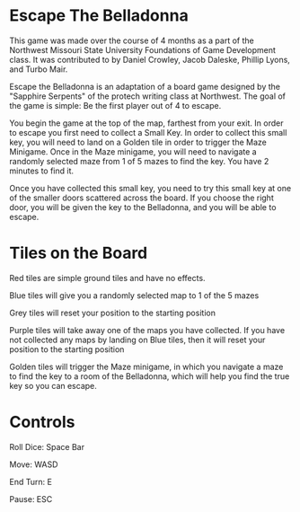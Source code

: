 # Escape The Belladonna

This game was made over the course of 4 months as a part of the Northwest Missouri State University Foundations of Game Development class. It was contributed to by Daniel Crowley, Jacob Daleske, Phillip Lyons, and Turbo Mair.

Escape the Belladonna is an adaptation of a board game designed by the "Sapphire Serpents" of the protech writing class at Northwest. The goal of the game is simple: Be the first player out of 4 to escape.

You begin the game at the top of the map, farthest from your exit. In order to escape you first need to collect a Small Key. In order to collect this small key, you will need to land on a Golden tile in order to trigger the Maze Minigame. Once in the Maze minigame, you will need to navigate a randomly selected maze from 1 of 5 mazes to find the key. You have 2 minutes to find it.

Once you have collected this small key, you need to try this small key at one of the smaller doors scattered across the board. If you choose the right door, you will be given the key to the Belladonna, and you will be able to escape.



# Tiles on the Board

Red tiles are simple ground tiles and have no effects. 

Blue tiles will give you a randomly selected map to 1 of the 5 mazes

Grey tiles will reset your position to the starting position

Purple tiles will take away one of the maps you have collected. If you have not collected any maps by landing on Blue tiles, then it will reset your position to the starting position

Golden tiles will trigger the Maze minigame, in which you navigate a maze to find the key to a room of the Belladonna, which will help you find the true key so you can escape.


# Controls

Roll Dice: Space Bar

Move: WASD

End Turn: E

Pause: ESC